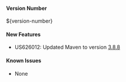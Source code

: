 #### Version Number
${version-number}

#### New Features
- US626012: Updated Maven to version [3.8.8](https://maven.apache.org/docs/3.8.8/release-notes.html)

#### Known Issues
- None

